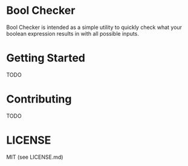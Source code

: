 # Bool Checker

Bool Checker is intended as a simple utility to quickly check what your boolean expression results in with all possible inputs.

# Getting Started

TODO

# Contributing

TODO

# LICENSE

MIT (see LICENSE.md)